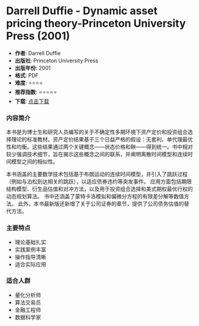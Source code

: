 # Darrell Duffie - Dynamic asset pricing theory-Princeton University Press (2001)

- **作者**: Darrell Duffie
- **出版社**: Princeton University Press
- **出版年份**: 2001
- **格式**: PDF
- **难度**: ⭐⭐⭐⭐
- **推荐指数**: ⭐⭐⭐⭐⭐
- **下载**: [点击下载](https://asset.quant-wiki.com/pdf/Darrell%20Duffie%20-%20Dynamic%20asset%20pricing%20theory-Princeton%20University%20Press%20%282001%29.pdf)

### 内容简介

本书是为博士生和研究人员编写的关于不确定性多期环境下资产定价和投资组合选择理论的标准教材。资产定价结果基于三个日益严格的假设：无套利、单代理最优性和均衡。这些结果通过两个关键概念——状态价格和鞅——得到统一。书中相对较少强调技术细节，旨在揭示这些概念之间的联系，并阐明离散时间模型和连续时间模型之间的相似性。

本书涵盖的主要数学技术包括基于布朗运动的连续时间模型，并引入了跳跃过程（例如与泊松到达相关的跳跃），以适应债券违约等突发事件。 应用方面包括期限结构模型、衍生品估值和对冲方法，以及用于投资组合选择和美式期权最优行权的动态规划算法。 书中还涵盖了蒙特卡洛模拟和偏微分方程的有限差分解等数值方法。 此外，本书最新版还新增了关于公司证券的章节，提供了公司债务估值的替代方法。

### 主要特点

- 理论基础扎实
- 实践案例丰富
- 操作指导清晰
- 适合实际应用

### 适合人群

- 量化分析师
- 算法交易员
- 金融工程师
- 数据科学家